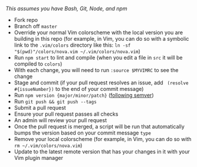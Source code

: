 _This assumes you have Bash, Git, Node, and npm_

- Fork repo
- Branch off `master`
- Override your normal Vim colorscheme with the local version you are building in this repo (for example, in Vim, you can do so with a symbolic link to the `.vim/colors` directory like this: `ln -sf "$(pwd)"/colors/nova.vim ~/.vim/colors/nova.vim`)
- Run `npm start` to lint and compile (when you edit a file in `src` it will be compiled to `colors`)
- With each change, you will need to run `:source $MYVIMRC` to see the change
- Stage and commit (if your pull request resolves an issue, add ` (resolve #{issueNumber})` to the end of your commit message)
- Run `npm version {major/minor/patch}` ([following semver](https://docs.npmjs.com/cli/version))
- Run `git push && git push --tags`
- Submit a pull request
- Ensure your pull request passes all checks
- An admin will review your pull request
- Once the pull request is merged, a script will be run that automatically bumps the version based on your commit message `type`
- Remove your local colorscheme (for example, in Vim, you can do so with `rm ~/.vim/colors/nova.vim`)
- Update to the latest remote version that has your changes in it with your Vim plugin manager
